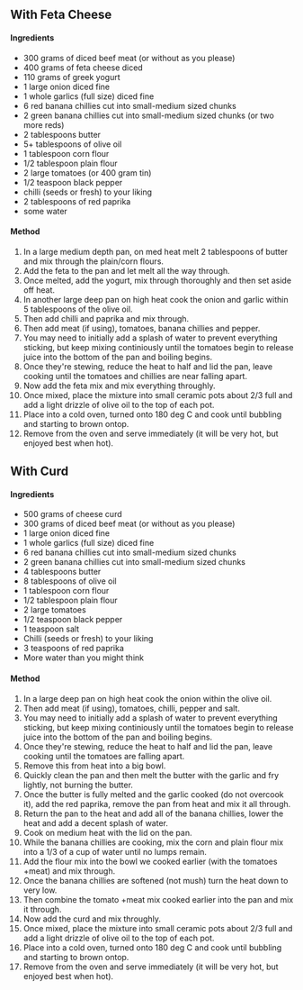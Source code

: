 ## With Feta Cheese

#### Ingredients

* 300 grams of diced beef meat (or without as you please)
* 400 grams of feta cheese diced
* 110 grams of greek yogurt
* 1 large onion diced fine
* 1 whole garlics (full size) diced fine
* 6 red banana chillies cut into small-medium sized chunks
* 2 green banana chillies cut into small-medium sized chunks (or two more reds)
* 2 tablespoons butter
* 5+ tablespoons of olive oil
* 1 tablespoon corn flour
* 1/2 tablespoon plain flour
* 2 large tomatoes (or 400 gram tin)
* 1/2 teaspoon black pepper
* chilli (seeds or fresh) to your liking
* 2 tablespoons of red paprika
* some water


#### Method

1. In a large medium depth pan, on med heat melt 2 tablespoons of butter and mix through the plain/corn flours.
1. Add the feta to the pan and let melt all the way through.
1. Once melted, add the yogurt, mix through thoroughly and then set aside off heat.
1. In another large deep pan on high heat cook the onion and garlic within 5 tablespoons of the olive oil.
1. Then add chilli and paprika and mix through.
1. Then add meat (if using), tomatoes, banana chillies and pepper.
1. You may need to initially add a splash of water to prevent everything sticking, but keep mixing continiously until the tomatoes begin to release juice into the bottom of the pan and boiling begins.
1. Once they're stewing, reduce the heat to half and lid the pan, leave cooking until the tomatoes and chillies are near falling apart.
1. Now add the feta mix and mix everything throughly.
1. Once mixed, place the mixture into small ceramic pots about 2/3 full and add a light drizzle of olive oil to the top of each pot.
1. Place into a cold oven, turned onto 180 deg C and cook until bubbling and starting to brown ontop.
1. Remove from the oven and serve immediately (it will be very hot, but enjoyed best when hot).



## With Curd

#### Ingredients

* 500 grams of cheese curd
* 300 grams of diced beef meat (or without as you please)
* 1 large onion diced fine
* 1 whole garlics (full size) diced fine
* 6 red banana chillies cut into small-medium sized chunks
* 2 green banana chillies cut into small-medium sized chunks
* 4 tablespoons butter
* 8 tablespoons of olive oil
* 1 tablespoon corn flour
* 1/2 tablespoon plain flour
* 2 large tomatoes
* 1/2 teaspoon black pepper
* 1 teaspoon salt
* Chilli (seeds or fresh) to your liking
* 3 teaspoons of red paprika
* More water than you might think


#### Method

1. In a large deep pan on high heat cook the onion within the olive oil.
1. Then add meat (if using), tomatoes, chilli, pepper and salt.
1. You may need to initially add a splash of water to prevent everything sticking, but keep mixing continiously until the tomatoes begin to release juice into the bottom of the pan and boiling begins.
1. Once they're stewing, reduce the heat to half and lid the pan, leave cooking until the tomatoes are falling apart.
1. Remove this from heat into a big bowl.
1. Quickly clean the pan and then melt the butter with the garlic and fry lightly, not burning the butter.
1. Once the butter is fully melted and the garlic cooked (do not overcook it), add the red paprika, remove the pan from heat and mix it all through.
1. Return the pan to the heat and add all of the banana chillies, lower the heat and add a decent splash of water.
1. Cook on medium heat with the lid on the pan.
1. While the banana chillies are cooking, mix the corn and plain flour mix into a 1/3 of a cup of water until no lumps remain.
1. Add the flour mix into the bowl we cooked earlier (with the tomatoes +meat) and mix through.
1. Once the banana chillies are softened (not mush) turn the heat down to very low.
1. Then combine the tomato +meat mix cooked earlier into the pan and mix it through.
1. Now add the curd and mix throughly.
1. Once mixed, place the mixture into small ceramic pots about 2/3 full and add a light drizzle of olive oil to the top of each pot.
1. Place into a cold oven, turned onto 180 deg C and cook until bubbling and starting to brown ontop.
1. Remove from the oven and serve immediately (it will be very hot, but enjoyed best when hot).
